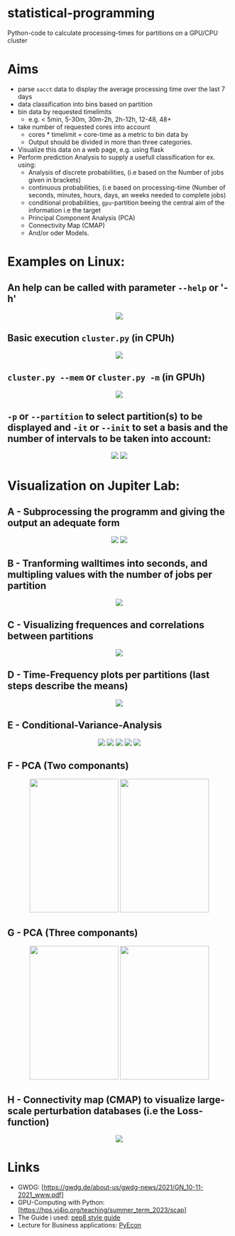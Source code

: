 # statistical-programming
Python-code to calculate processing-times for partitions on a GPU/CPU cluster
<br>

# Aims
  * parse `sacct` data to display the average processing time over the last 7 days
  * data classification into bins based on partition
  * bin data by requested timelimits
    * e.g. < 5min, 5-30m, 30m-2h, 2h-12h, 12-48, 48+
  * take number of requested cores into account
    * cores * timelimit = core-time as a metric to bin data by
    * Output should be divided in more than three categories.
* Visualize this data on a web page, e.g. using flask
* Perform prediction Analysis to supply a usefull classification for ex. using:
    * Analysis of discrete probabilities, (i.e based on the Number of jobs given in brackets)
    * continuous probabilities, (i.e based on processing-time (Number of seconds, minutes, hours, days, an weeks needed to complete jobs)
    * conditional probabilities, `gpu`-partition beeing the central aim of the information i.e the target
    * Principal Component Analysis (PCA)
    * Connectivity Map (CMAP)
    * And/or oder Models.
 
# Examples on Linux:

## An help can be called with parameter `--help` or '-h'

<p align="center">
  <img src="https://github.com/etchoum9519/statistical-programming/assets/157910011/e5f9f8cf-79db-499e-9ac2-67143b168abb">
</p>

## Basic execution `cluster.py` (in CPUh)

<p align="center">
  <img src="https://github.com/etchoum9519/statistical-programming/assets/157910011/79f1ea67-9d17-42eb-8419-25dc4a9e6af7">
</p>

## `cluster.py --mem` or `cluster.py -m` (in GPUh)

<p align="center">
  <img src="https://github.com/etchoum9519/statistical-programming/assets/157910011/344776f5-fd44-4e36-9744-7ea2d514d501">
</p>


## `-p` or `--partition` to select partition(s) to be displayed and `-it` or `--init` to set a basis and the number of intervals to be taken into account:

<p align="center">
<img src="https://github.com/etchoum9519/statistical-programming/assets/157910011/276677c9-f07b-4137-93e4-65ba41e26552"  /> <img src="https://github.com/etchoum9519/statistical-programming/assets/157910011/b2ed7c7a-4b16-4405-b2b9-14ce5c4df502"  />
</p>


# Visualization on Jupiter Lab:

## A - Subprocessing the programm and giving the output an adequate form

<p align="center">
<img src="https://github.com/etchoum9519/statistical-programming/assets/157910011/bb36c7b6-3a78-40f0-b007-a1fada923fa3"  /> <img src="https://github.com/etchoum9519/statistical-programming/assets/157910011/0a72f5a1-190d-4e7f-84f1-f0c98bb0bdb3"  />
</p>

## B - Tranforming walltimes into seconds, and multipling values with the number of jobs per partition

<p align="center">
<img src="https://github.com/etchoum9519/statistical-programming/assets/157910011/af6f11fd-216c-41e9-b194-6180397f3489"  />
</p>

## C - Visualizing frequences and correlations between partitions

<p align="center">
<img src="https://github.com/etchoum9519/statistical-programming/assets/157910011/0fa9262a-d70e-4c35-9c4d-7922f0d78c26"  />
</p>


## D - Time-Frequency plots per partitions (last steps describe the means)

<p align="center">
<img src="https://github.com/etchoum9519/statistical-programming/assets/157910011/a0019f89-b442-4e18-a71c-e98d81ec4231"  />
</p>

## E - Conditional-Variance-Analysis

<p align="center">
<img src="https://github.com/etchoum9519/statistical-programming/assets/157910011/314260e5-1603-4c59-84c7-4959355154aa"  /> <img src="https://github.com/etchoum9519/statistical-programming/assets/157910011/b2759f9f-65c2-4e6a-8309-cdc4045488e0"  />
<img src="https://github.com/etchoum9519/statistical-programming/assets/157910011/1b5d82c2-3d7e-4917-86cf-058f39806d33"  /> <img src="https://github.com/etchoum9519/statistical-programming/assets/157910011/c74781be-274e-4536-ad9b-dd1aa4ca317d"  />
<img src="https://github.com/etchoum9519/statistical-programming/assets/157910011/43bf1a77-fc7b-4475-8826-a69dd629b028"  />
</p>

## F - PCA (Two componants)
<p align="center">
<img width="200" height="300" src="https://github.com/etchoum9519/statistical-programming/assets/157910011/d1453f84-29f8-4174-b9a5-028dfc61350b"  /> <img  width="200" height="300" src="https://github.com/etchoum9519/statistical-programming/assets/157910011/a1c7128b-eb3a-4180-b0a3-e8ea808a0fc2"  />
</p>


## G - PCA (Three componants)
<p align="center">
<img width="200" height="300" src="https://github.com/etchoum9519/statistical-programming/assets/157910011/1995fafc-0279-4fc5-bb9c-8158f3da7542"  /> <img width="200" height="300"  src="https://github.com/etchoum9519/statistical-programming/assets/157910011/53b2f463-4805-4bb0-ace1-ad5a4ce9547d"  />
</p>

## H - Connectivity map (CMAP) to visualize large-scale perturbation databases (i.e the Loss-function)

<p align="center">
<img src="https://github.com/etchoum9519/statistical-programming/assets/157910011/1205c8d5-4b58-4f0e-9a60-519d4d13f744"  />
</p>

# Links

* GWDG: [https://gwdg.de/about-us/gwdg-news/2021/GN_10-11-2021_www.pdf]
* GPU-Computing with Python: [https://hps.vi4io.org/teaching/summer_term_2023/scap]
* The Guide i used: [pep8 style guide](https://www.python.org/dev/peps/pep-0008/)
* Lecture for Business applications: [PyEcon](https://pyecon.org/lecture/)
